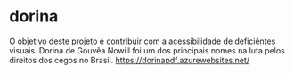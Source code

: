 # dorina
O objetivo deste projeto é contribuir com a acessibilidade de deficiêntes visuais. Dorina de Gouvêa Nowill foi um dos principais nomes na luta pelos direitos dos cegos no Brasil.
https://dorinapdf.azurewebsites.net/

